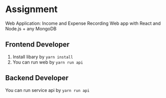 # Assignment

Web Application: Income and Expense Recording
Web app with React and Node.js + any MongoDB

## Frontend Developer
1. Install libary by `yarn install`
2. You can run web by `yarn run api`

## Backend Developer

You can run service api by `yarn run api`

